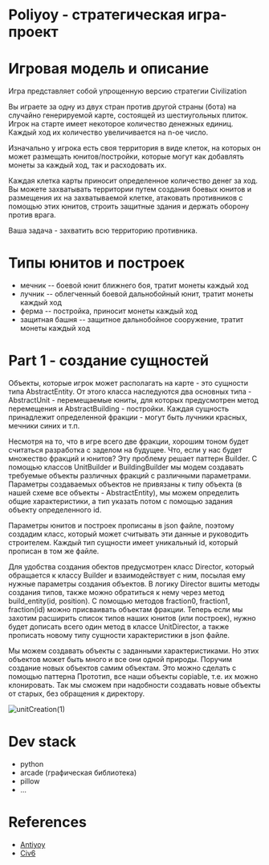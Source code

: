 # Poliyoy - стратегическая игра-проект

# Игровая модель и описание
Игра представляет собой упрощенную версию стратегии Civilization

Вы играете за одну из двух стран против другой страны (бота) на случайно генерируемой карте, состоящей из шестиугольных плиток.
Игрок на старте имеет некоторое количество денежных единиц. Каждый ход их количество увеличивается на n-ое число.

Изначально у игрока есть своя территория в виде клеток, на которых он может размещать юнитов/постройки, которые могут как добавлять монеты за каждый ход,
так и расходовать их.

Каждая клетка карты приносит определенное количество денег за ход. Вы можете захватывать территории путем создания боевых юнитов и размещения их на захватываемой клетке, атаковать противников с помощью этих юнитов, строить защитные здания и держать оборону против врага.


Ваша задача - захватить всю территорию противника.

# Типы юнитов и построек
- мечник -- боевой юнит ближнего боя, тратит монеты каждый ход
- лучник -- облегченный боевой дальнобойный юнит, тратит монеты каждый ход
- ферма -- постройка, приносит монеты каждый ход
- защитная башня -- защитное дальнобойное сооружение, тратит монеты каждый ход

# Part 1 - создание сущностей
Объекты, которые игрок может располагать на карте - это сущности типа AbstractEntity. 
От этого класса наследуются два основных типа - AbstractUnit - перемещаемые юниты, для которых предусмотрен метод перемещения и AbstractBuilding - постройки.
Каждая сущность принадлежит определенной фракции - могут быть лучники красных, мечники синих и т.п.

Несмотря на то, что в игре всего две фракции, хорошим тоном будет считаться разработка с заделом на будущее. Что, если у нас будет множество фракций и юнитов?
Эту проблему решает паттерн Builder. С помощью классов UnitBuilder и BuildingBuilder мы модем создавать требуемые объекты различных фракций с различными параметрами. Параметры создаваемых объектов не привязаны к типу объекта (в нашей схеме все объекты - AbstractEntity), мы можем определить общие характеристики, а тип указать потом с помощью задания объекту определенного id.

Параметры юнитов и построек прописаны в json файле, поэтому создадим класс, который может считывать эти данные и руководить строителем. Каждый тип сущности имеет уникальный id, который прописан в том же файле.

Для удобства создания обектов предусмотрен класс Director, который обращается к классу Builder и взаимодействует с ним, посылая ему нужные параметры создания объектов. В логику Director вшиты методы создания типов, также можно обратиться к нему через метод build_entity(id, position). С помощью методов fraction0, fraction1, fraction(id) можно присваивать объектам фракции. Теперь если мы захотим расширить список типов наших юнитов (или построек), нужно будет дописать всего один метод в классе UnitDirector, а также прописать новому типу сущности характеристики в json файле.

Мы можем создавать объекты с заданными характеристиками. Но этих объектов может быть много и все они одной природы. Поручим создание новых объектов самим объектам. Это можно сделать с помощью паттерна Прототип, все наши объекты copiable, т.е. их можно клонировать. Так мы сможем при надобности создавать новые объекты от старых, без обращения к директору.

![unitCreation(1)](https://user-images.githubusercontent.com/35405876/111896446-bc755e00-8a2a-11eb-8a40-1aef4e0e451b.png)




# Dev stack
- python
- arcade (графическая библиотека)
- pillow
- ...

# References
- [Antiyoy](https://play.google.com/store/apps/details?id=yio.tro.antiyoy.android&hl=ru&gl=US)
- [Civ6](https://www.epicgames.com/store/ru/p/sid-meiers-civilization-vi)
